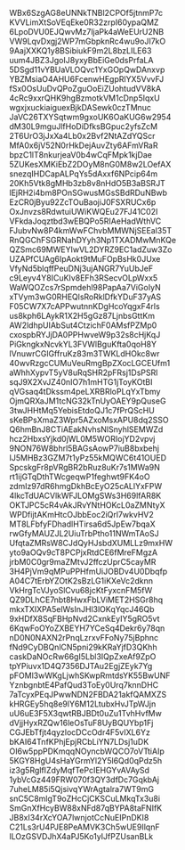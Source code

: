 WBx6SzgAG8eUNNkTNBl2CPOf5jtnmP7c
KVVLimXtSoVEqEke0R32zrpI60ypaQMZ
6LpoDVU0EJQwvMz7ljaPk4aWeEUrU2NB
VW9LqvDxgj2WP7mGbpknRc4wu9oJI7kO
9AajXXKQ1y8BSibiukF9m2L8bzLILE63
uum4JBZ3JgoIJ8yxyBbEiGe0dsPrfaLA
5DSgd11vYBUaVLOQvc1YxGOpQwDAnxvp
YBZMsiaO4AHU6FcenwHEgpRlYX5VvvFJ
fSx0OsUuDvQPoZguOoEiZUohtudVV8kA
4cRc9xxrQHK9hgBzmotkVM1cDnp5IqxU
wgxjxuckiaiguexBjkDASewk0czTMnuc
JaVC26TXYSqtwm9gxoUK6OaKUG6w2954
dM30L9mguJlfHoDiDfksBGpuc2yfsZcM
2T6UrO3jJxXa4Lb0x2Bvf2NtAZdYQScr
MfA0x6jV52N0rHkDejAuvZty6AFmVRaR
bpzC1lT8nkurjeaV0b4wCqFMpk1kjDae
5ZUKesXMKiEbZ2DOyM8nG0M8w2LOefAX
snezqIHDCapALPqYs5dAxxf6NPcip64m
20Kh5Vtk8gMHb3zb8v8nHdO5B3aBSRJT
lEjRH2i4bm8POnSGwusMGsSBdRDuNBwb
EzCR0jByu92ZcTOuBaojiJ0FSXRUCx6p
OxJnvzs8RdwtuiUWiKWQEu27FJ41C02I
VFkdaJoqztbd3wEBQPo5RIAeHadWthVC
FJubvNw8P4kmWwFChvbMMWNjSEEal35T
RnQGChFSGRNahDYyh3Np1TXADMwMnKQe
QZSmc69MWEYIwVL2DYRZ9EC1adZuw3Zo
UZAPfCUAg6IpAokt9tMuFOpBsHk0JUxe
VfyNd5blqffPeuDNj3ujANGR7YuUbJeF
c9Leyv4Y8ICuKIv8EFh3RSecvOLpWxx5
WaWQOZcs7rSpmdehl98PapAa7ViGoIyN
xTVym3wG0RHEQlsRoRklDfkYDuF37yAS
F05CW7X7cAPPwutnnKDgHcoYqgxF4rls
us8kph6LAykR1X2H5gGz87LjnbsGttKm
AW2ldhpUIAbSut4CtzichF0AMsfPZMp0
cxospbRYJjDA0PPHwveW9p32s8cHjKqJ
PiGkngkxNcvkYL3FVWlBguKfta0qoH8Y
lVnuwrCGlGffruKz83m3TWKLdHOkc8wr
40wvRzgcCUMuVeuRmgBpZXocLGCEUfm1
aWhhXypvT5yV8uRqSHR2pFRsj1DsPSRl
sqJ9X2XvJZ40nIO7h1mHTG1jToyKOtBI
qVGsaq4tDkssm4peLXRBRloPLqYxTbmy
OjmQRXaJM1tcNG32kTnUyOAEY9pQuseG
3twJHHtMq5YebisEtdoQJ1c7fPrQScHU
sKeBPsXmaZ3Wpr5AZxoMsxAPU8dq2SSO
Q6hmBnJ8CTiAEakNvhsNlSnyhlSEMWZd
hcz2HbxsYjkd0jWL0M5WORIojYD2vpvj
9NON76W8bhrl5BAGsAowP7iuB8bxbehj
IJ5MHBz3GZM7t1yPz55kMQWC6t41OUED
SpcskgFr8pVRgBR2bRuz8uKr7s1MWa9N
rt1ijGTqDthTWcgeqwP1feghwt9FK4oO
zdmIz97dR6hmgDkhBcEyO25cALlYxFPW
4lkcTdUACVlkWFJLOMgSWs3H69lfAR8K
OKTJPC5cR4vAkJRvYNtHOKcL0aZMNtyX
WPDfijtAKmHtcOJbbEoc2iQrl7wkvHV2
MT8LFbfyFDhadlHTirsa6d5JpEw7bqaX
rwGfyMAUZJL2UiuTrbPtho11NWmTAoSJ
UfqtaZMRsW8CJdQyHJsbdXUMLLz9mxHW
yto9aOQv9cT8PCPjxRtdCE6fMreFMgzA
jrbM0C0gr9maZMtvJ2ffczUprC5cayMR
3H4PjVm9qMPuPPHfmUiJOBDv4U0Dbqfp
A04C7tErbYZOtK2sBzLG1iKXeVc2dknn
VkHrgTcVJyoSlCvu68jcKtFyxcnFM5fW
QZ9DLhCE7nbt8HwxFbLViMET2HSGr8hq
mkxTXIXPA5elWsInJHl3lOKqYqcJ46Qb
9xHDfX8SqFBHpNvd2CxnkEyIY5gRO5vt
6KqwFoOYoZXBEYH7YCeSq4Dekr6y78qn
nD0N0NAXN2rPnqLzrxvFFoNy75jBphnc
fNd9CyDBQnlCN5pni29kKRaYjfD3QKhh
caskDaNOcRw66gI5Lbl3IQpZxeAf9ZpO
tpYPiuvx1D4Q7356DJTAu2EgjZEyk7Yg
pFOMl3wWKgLjwhSKwpRmtdsYK55BwUNF
YznbgnbtE4PafQud3ToEy0Urq7knnDHC
7aTcyxPEqJPwwNDN2FBDA21akfQAMXZS
kHRGEy5hq8e9lY6M12LtubxHvJTpWJjn
uU6uE3F5X3qwtRBJBDt0uZu1TvhHvfMw
dVjjHyxRZQw16leOsTuF8UyBQUYbp1Fj
CGJEbTfjt4qyzlocDCcOdr4F5vIXL6Yz
bKAI64TnfKPhjEpjRCbLiYN7LDsj1uDK
OI6w5ppPDKmqqNOyncbWQCO7oVTtiAIp
5KGY8HgU4sHaYGrmYl2Y5l6Qd0qPdz5h
iz3g5RglfIZdyMqfTePcIEHGYvAVAySd
1ybVcGz449FRW070f3QY3dfDc7GqkbAj
7uheLM85i5QjsivqYWrAgtalra7WT9mG
snC5C8mlgT9oZHcCjCKSCuLMkqTx3u8i
SmGnXfHcyBW88xNFd87qBYPA8taFNIfK
JB8xI34rXcYOA7lwnjotCcNuEIPnDKI8
C21Ls3rU4PJE8PeAMVK3Ch5wUE9IlqnF
lLOzGSVDJhX4aPJ5Ko1yIJfPZUsanBLk
